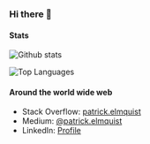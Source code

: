 <!--
**patrick-elmquist/patrick-elmquist** is a ✨ _special_ ✨ repository because its `README.md` (this file) appears on your GitHub profile.

Here are some ideas to get you started:

- 🔭 I’m currently working on ...
- 🌱 I’m currently learning ...
- 👯 I’m looking to collaborate on ...
- 🤔 I’m looking for help with ...
- 💬 Ask me about ...
- 📫 How to reach me: ...
- 😄 Pronouns: ...
- ⚡ Fun fact: ...

Nice stats themes:
- aura_dark
- onedark
-->
### Hi there 👋

#### Stats
![Github stats](https://github-readme-stats.vercel.app/api?username=patrick-elmquist&count_private=true&show_icons=true&theme=aura_dark&hide_border=true)

![Top Languages](https://github-readme-stats.vercel.app/api/top-langs/?username=patrick-elmquist&layout=compact&theme=aura_dark&hide_border=true)

#### Around the world wide web
- Stack Overflow: [patrick.elmquist](https://stackoverflow.com/users/2281718/patrick-elmquist)
- Medium: [@patrick.elmquist](https://medium.com/@patrick.elmquist)
- LinkedIn: [Profile](https://www.linkedin.com/in/patrickelmquist/)

